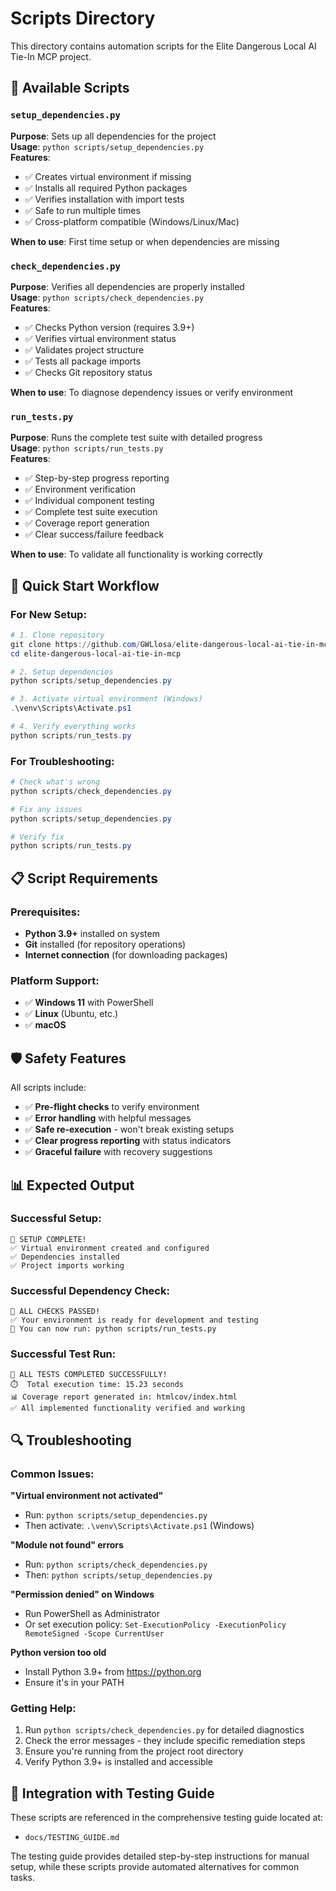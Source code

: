 # Scripts Directory

This directory contains automation scripts for the Elite Dangerous Local AI Tie-In MCP project.

## 🔧 Available Scripts

### `setup_dependencies.py`
**Purpose**: Sets up all dependencies for the project  
**Usage**: `python scripts/setup_dependencies.py`  
**Features**:
- ✅ Creates virtual environment if missing
- ✅ Installs all required Python packages
- ✅ Verifies installation with import tests
- ✅ Safe to run multiple times
- ✅ Cross-platform compatible (Windows/Linux/Mac)

**When to use**: First time setup or when dependencies are missing

### `check_dependencies.py`
**Purpose**: Verifies all dependencies are properly installed  
**Usage**: `python scripts/check_dependencies.py`  
**Features**:
- ✅ Checks Python version (requires 3.9+)
- ✅ Verifies virtual environment status
- ✅ Validates project structure
- ✅ Tests all package imports
- ✅ Checks Git repository status

**When to use**: To diagnose dependency issues or verify environment

### `run_tests.py`
**Purpose**: Runs the complete test suite with detailed progress  
**Usage**: `python scripts/run_tests.py`  
**Features**:
- ✅ Step-by-step progress reporting
- ✅ Environment verification
- ✅ Individual component testing
- ✅ Complete test suite execution
- ✅ Coverage report generation
- ✅ Clear success/failure feedback

**When to use**: To validate all functionality is working correctly

## 🚀 Quick Start Workflow

### For New Setup:
```powershell
# 1. Clone repository
git clone https://github.com/GWLlosa/elite-dangerous-local-ai-tie-in-mcp.git
cd elite-dangerous-local-ai-tie-in-mcp

# 2. Setup dependencies
python scripts/setup_dependencies.py

# 3. Activate virtual environment (Windows)
.\venv\Scripts\Activate.ps1

# 4. Verify everything works
python scripts/run_tests.py
```

### For Troubleshooting:
```powershell
# Check what's wrong
python scripts/check_dependencies.py

# Fix any issues
python scripts/setup_dependencies.py

# Verify fix
python scripts/run_tests.py
```

## 📋 Script Requirements

### Prerequisites:
- **Python 3.9+** installed on system
- **Git** installed (for repository operations)
- **Internet connection** (for downloading packages)

### Platform Support:
- ✅ **Windows 11** with PowerShell
- ✅ **Linux** (Ubuntu, etc.)
- ✅ **macOS**

## 🛡️ Safety Features

All scripts include:
- ✅ **Pre-flight checks** to verify environment
- ✅ **Error handling** with helpful messages
- ✅ **Safe re-execution** - won't break existing setups
- ✅ **Clear progress reporting** with status indicators
- ✅ **Graceful failure** with recovery suggestions

## 📊 Expected Output

### Successful Setup:
```
🎉 SETUP COMPLETE!
✅ Virtual environment created and configured
✅ Dependencies installed
✅ Project imports working
```

### Successful Dependency Check:
```
🎉 ALL CHECKS PASSED!
✅ Your environment is ready for development and testing
🚀 You can now run: python scripts/run_tests.py
```

### Successful Test Run:
```
🎉 ALL TESTS COMPLETED SUCCESSFULLY!
⏱️  Total execution time: 15.23 seconds
📊 Coverage report generated in: htmlcov/index.html
✅ All implemented functionality verified and working
```

## 🔍 Troubleshooting

### Common Issues:

**"Virtual environment not activated"**
- Run: `python scripts/setup_dependencies.py`
- Then activate: `.\venv\Scripts\Activate.ps1` (Windows)

**"Module not found" errors**
- Run: `python scripts/check_dependencies.py`
- Then: `python scripts/setup_dependencies.py`

**"Permission denied" on Windows**
- Run PowerShell as Administrator
- Or set execution policy: `Set-ExecutionPolicy -ExecutionPolicy RemoteSigned -Scope CurrentUser`

**Python version too old**
- Install Python 3.9+ from https://python.org
- Ensure it's in your PATH

### Getting Help:
1. Run `python scripts/check_dependencies.py` for detailed diagnostics
2. Check the error messages - they include specific remediation steps
3. Ensure you're running from the project root directory
4. Verify Python 3.9+ is installed and accessible

## 🎯 Integration with Testing Guide

These scripts are referenced in the comprehensive testing guide located at:
- `docs/TESTING_GUIDE.md`

The testing guide provides detailed step-by-step instructions for manual setup, while these scripts provide automated alternatives for common tasks.
